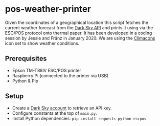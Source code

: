 
# pos-weather-printer

Given the coordinates of a geographical location this script fetches the current weather forecast from the [Dark Sky API](https://darksky.net/dev) and prints it using via the ESC/POS protocol onto thermal paper. It has been developed in a coding session by Jessie and Fränz in January 2020. We are using the [Climacons](http://adamwhitcroft.com/climacons/) icon set to show weather conditions.

## Prerequisites

- Epson TM-T88IV ESC/POS printer
- Raspberry Pi (connected to the printer via USB)
- Python & Pip

## Setup

- Create a [Dark Sky account](https://darksky.net/dev) to retrieve an API key.
- Configure constants at the top of `main.py`.
- Install Python dependencies: `pip install requests python-escpos`

